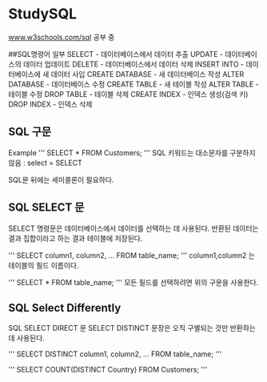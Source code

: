 # StudySQL
www.w3schools.com/sql 공부 중


##SQL명령어 일부
SELECT - 데이터베이스에서 데이터 추출
UPDATE - 데이터베이스의 데이터 업데이트
DELETE - 데이터베이스에서 데이터 삭제
INSERT INTO - 데이터베이스에 새 데이터 사입
CREATE DATABASE - 새 데이터베이스 작성
ALTER DATABASE - 데이터베이스 수정
CREATE TABLE - 새 테이블 작성
ALTER TABLE - 테이블 수정
DROP TABLE - 테이블 삭제
CREATE INDEX - 인덱스 생성(검색 키)
DROP INDEX - 인덱스 삭제

## SQL 구문
Example
'''
SELECT * FROM Customers;
'''
SQL 키워드는 대소문자를 구분하지 않음 : select = SELECT

SQL문 뒤에는 세미콜론이 필요하다.

## SQL SELECT 문
SELECT 명령문은 데이터베이스에서 데이터를 선택하는 데 사용된다.
반환된 데이터는 결과 집합이라고 하는 결과 테이블에 저장된다.

'''
SELECT column1, column2, ...
FROM table_name;
'''
column1,column2 는 테이블의 필드 이름이다.

'''
SELECT * FROM table_name;
'''
모든 필드를 선택하려면 위의 구문을 사용한다.

## SQL Select Differently
SQL SELECT DIRECT 문
SELECT DISTINCT 문장은 오직 구별되는 것만 반환하는 데 사용된다.

'''
SELECT DISTINCT column1, column2, ...
FROM table_name;
'''

'''
SELECT COUNT(DISTINCT Country) FROM Customers;
'''
